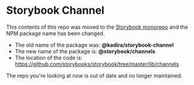 # Storybook Channel

This contents of this repo was moved to the [Storybook monorepo](https://github.com/storybooks/storybook/) and the NPM package name has been changed.

- The old name of the package was: **@kadira/storybook-channel**
- The new name of the package is: **@storybook/channels**
- The location of the code is: https://github.com/storybooks/storybook/tree/master/lib/channels

The repo you're looking at now is out of date and no longer maintained.
